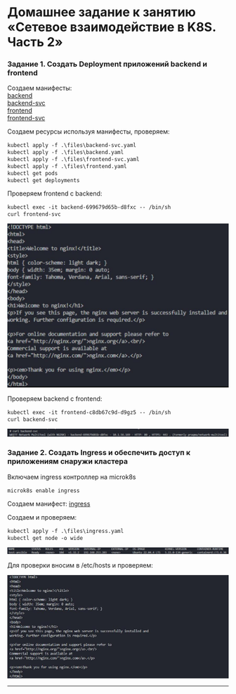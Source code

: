 # Домашнее задание к занятию «Сетевое взаимодействие в K8S. Часть 2»

### Задание 1. Создать Deployment приложений backend и frontend

Создаем манифесты:  
[backend](./files/backend.yaml)  
[backend-svc](./files/backend-svc.yaml)  
[frontend](./files/frontend.yaml)  
[frontend-svc](./files/frontend-svc.yaml)  

Создаем ресурсы используя манифесты, проверяем:

```
kubectl apply -f .\files\backend-svc.yaml 
kubectl apply -f .\files\backend.yaml 
kubectl apply -f .\files\frontend-svc.yaml 
kubectl apply -f .\files\frontend.yaml 
kubectl get pods 
kubectl get deployments  
```

Проверяем frontend с backend:

```
kubectl exec -it backend-699679d65b-d8fxc -- /bin/sh 
curl frontend-svc 
```

![результат](./images/1-1.png)

Проверяем backend с frontend:

```
kubectl exec -it frontend-c8db67c9d-d9gz5 -- /bin/sh 
curl backend-svc 
```

![результат](./images/1-2.png)

### Задание 2. Создать Ingress и обеспечить доступ к приложениям снаружи кластера

Включаем ingress  контроллер на microk8s

```  
microk8s enable ingress  
```

Создаем манифест:
[ingress](./files/ingress.yaml)
  
Создаем  и проверяем:

```
kubectl apply -f .\files\ingress.yaml  
kubectl get node -o wide 
```

![результат](./images/2-1.png)

Для проверки вносим в /etc/hosts и проверяем:

![результат](./images/2-2.png)

------
